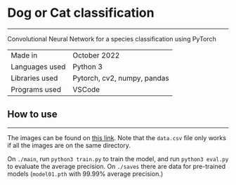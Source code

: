 # Dog or Cat classification
---
Convolutional Neural Network for a species classification using PyTorch

| | |
| --- | --- |
| Made in | October 2022 |
| Languages used | Python 3 |
| Libraries used | Pytorch, cv2, numpy, pandas|
| Programs used | VSCode |

## How to use
---
The images can be found on [this link](https://www.kaggle.com/datasets/tongpython/cat-and-dog). Note that the `data.csv` file only works if all the images are on the same directory.

On `./main`, run `python3 train.py` to train the model, and run `python3 eval.py` to evaluate the average precision. On `./saves` there are data for pre-trained models (`model01.pth` with 99.99% average precision.)